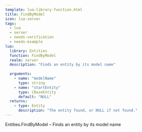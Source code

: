 ```yaml
---
template: lua-library-function.html
title: FindByModel
icon: lua-server
tags:
  - lua
  - server
  - needs-verification
  - needs-example
lua:
  library: Entities
  function: FindByModel
  realm: server
  description: "Finds an entity by its model name"
  
  arguments:
    - name: "modelName"
      type: string
    - name: "startEntity"
      type: CBaseEntity
      default: "NULL"
  returns:
    - type: Entity
      description: "The entity found, or NULL if not found."
---
```


<div class="lua__search__keywords">
Entities.FindByModel &#x2013; Finds an entity by its model name
</div>
